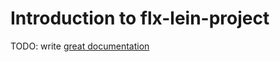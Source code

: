 # Introduction to flx-lein-project

TODO: write [great documentation](http://jacobian.org/writing/what-to-write/)
